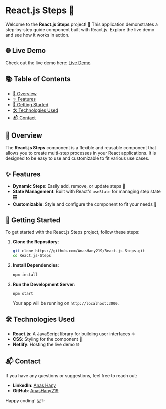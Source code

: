 # React.js Steps 🚀

Welcome to the **React.js Steps** project! 🎉 This application demonstrates a step-by-step guide component built with React.js. Explore the live demo and see how it works in action.

## 🌐 Live Demo

Check out the live demo here: [Live Demo](https://steps-2193.netlify.app/)

## 📚 Table of Contents

- [📖 Overview](#-overview)
- [✨ Features](#-features)
- [🚀 Getting Started](#-getting-started)
- [🛠️ Technologies Used](#️-technologies-used)
- [📬 Contact](#-contact)

## 📖 Overview

The **React.js Steps** component is a flexible and reusable component that allows you to create multi-step processes in your React applications. It is designed to be easy to use and customizable to fit various use cases.

## ✨ Features

- **Dynamic Steps**: Easily add, remove, or update steps 🔄
- **State Management**: Built with React's `useState` for managing step state 🎛️
- **Customizable**: Style and configure the component to fit your needs 🎨

## 🚀 Getting Started

To get started with the React.js Steps project, follow these steps:

1. **Clone the Repository**:

   ```bash
   git clone https://github.com/AnasHany219/React.js-Steps.git
   cd React.js-Steps
   ```

2. **Install Dependencies**:

   ```bash
   npm install
   ```

3. **Run the Development Server**:

   ```bash
   npm start
   ```

   Your app will be running on `http://localhost:3000`.

## 🛠️ Technologies Used

- **React.js**: A JavaScript library for building user interfaces ⚛️
- **CSS**: Styling for the component 🎨
- **Netlify**: Hosting the live demo 🌐

## 📬 Contact

If you have any questions or suggestions, feel free to reach out:

- **LinkedIn**: [Anas Hany](https://www.linkedin.com/in/anashany219/)
- **GitHub**: [AnasHany219](https://github.com/AnasHany219/)

Happy coding! 💻✨
